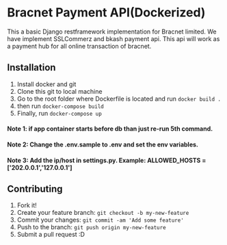 # Bracnet Payment API(Dockerized)
This a basic Django restframework implementation for Bracnet limited. We have implement SSLCommerz and bkash payment api. This api will work as a payment hub for all online transaction of bracnet. 
## Installation
1. Install docker and git
2. Clone this git to local machine
3. Go to the root folder where Dockerfile is located and run `docker build .`
4. then run `docker-compose build`
5. Finally, run `docker-compose up`
#### Note 1: if app container starts before db than just re-run 5th command.
#### Note 2: Change the .env.sample to .env and set the env variables.
#### Note 3: Add the ip/host in settings.py. Example: ALLOWED_HOSTS = ['202.0.0.1','127.0.0.1']
## Contributing
1. Fork it!
2. Create your feature branch: `git checkout -b my-new-feature`
3. Commit your changes: `git commit -am 'Add some feature'`
4. Push to the branch: `git push origin my-new-feature`
5. Submit a pull request :D
